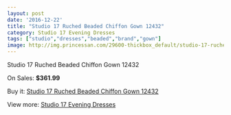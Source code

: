 ```yaml
---
layout: post
date: '2016-12-22'
title: "Studio 17 Ruched Beaded Chiffon Gown 12432"
category: Studio 17 Evening Dresses
tags: ["studio","dresses","beaded","brand","gown"]
image: http://img.princessan.com/29600-thickbox_default/studio-17-ruched-beaded-chiffon-gown-12432.jpg
---
```

Studio 17 Ruched Beaded Chiffon Gown 12432

On Sales: **$361.99**
<a href="https://www.princessan.com/en/13527-studio-17-ruched-beaded-chiffon-gown-12432.html"><amp-img layout="responsive" width="600" height="600" src="//img.princessan.com/29600-thickbox_default/studio-17-ruched-beaded-chiffon-gown-12432.jpg" alt="Studio 17 Ruched Beaded Chiffon Gown 12432 0" /></a>

Buy it: [Studio 17 Ruched Beaded Chiffon Gown 12432](https://www.princessan.com/en/13527-studio-17-ruched-beaded-chiffon-gown-12432.html "Studio 17 Ruched Beaded Chiffon Gown 12432")

View more: [Studio 17 Evening Dresses](https://www.princessan.com/en/99- "Studio 17 Evening Dresses")
